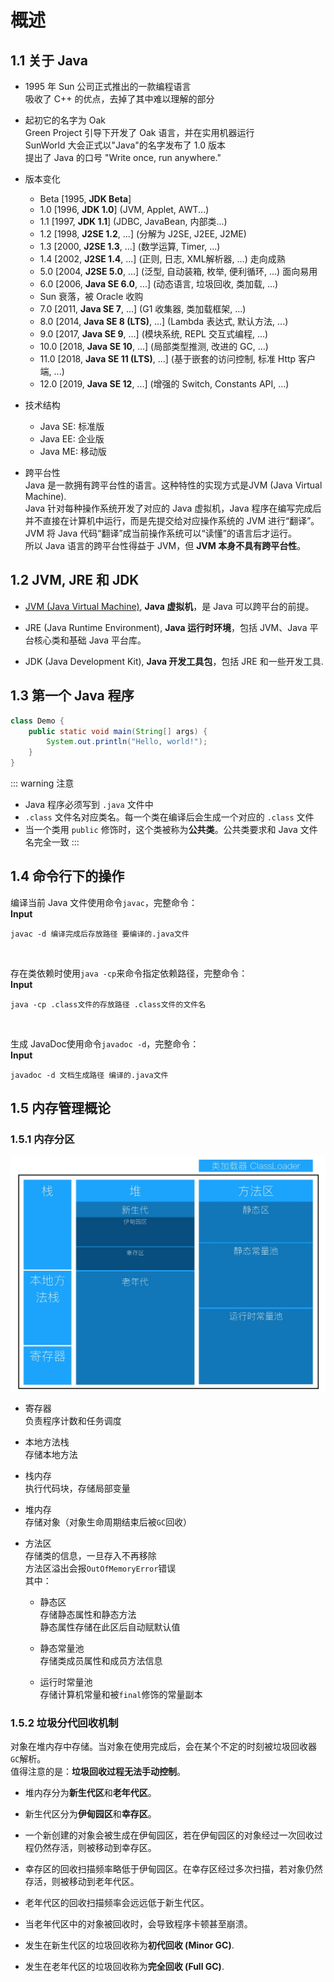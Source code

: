 # 概述
## 1.1 关于 Java
+ 1995 年 Sun 公司正式推出的一款编程语言  
吸收了 C++ 的优点，去掉了其中难以理解的部分

+ 起初它的名字为 Oak  
Green Project 引导下开发了 Oak 语言，并在实用机器运行  
SunWorld 大会正式以"Java"的名字发布了 1.0 版本  
提出了 Java 的口号 "Write once, run anywhere."

+ 版本变化
   + Beta [1995, **JDK Beta**]
   + 1.0 [1996, **JDK 1.0**] (JVM, Applet, AWT...)
   + 1.1 [1997, **JDK 1.1**] (JDBC, JavaBean, 内部类...)
   + 1.2 [1998, **J2SE 1.2**, ...] (分解为 J2SE, J2EE, J2ME)
   + 1.3 [2000, **J2SE 1.3**, ...] (数学运算, Timer, ...)
   + 1.4 [2002, **J2SE 1.4**, ...] (正则, 日志, XML解析器, ...) 走向成熟
   + 5.0 [2004, **J2SE 5.0**, ...] (泛型, 自动装箱, 枚举, 便利循环, ...) 面向易用
   + 6.0 [2006, **Java SE 6.0**, ...] (动态语言, 垃圾回收, 类加载, ...)
   + Sun 衰落，被 Oracle 收购
   + 7.0 [2011, **Java SE 7**, ...] (G1 收集器, 类加载框架, ...)
   + 8.0 [2014, **Java SE 8 (LTS)**, ...] (Lambda 表达式, 默认方法, ...)
   + 9.0 [2017, **Java SE 9**, ...] (模块系统, REPL 交互式编程, ...)
   + 10.0 [2018, **Java SE 10**, ...] (局部类型推测, 改进的 GC, ...)
   + 11.0 [2018, **Java SE 11 (LTS)**, ...] (基于嵌套的访问控制, 标准 Http 客户端, ...)
   + 12.0 [2019, **Java SE 12**, ...] (增强的 Switch, Constants API, ...)

+ 技术结构
   + Java SE: 标准版
   + Java EE: 企业版
   + Java ME: 移动版

+ 跨平台性  
Java 是一款拥有跨平台性的语言。这种特性的实现方式是<span id="JVM"></span>JVM (Java Virtual Machine).  
Java 针对每种操作系统开发了对应的 Java 虚拟机，Java 程序在编写完成后并不直接在计算机中运行，而是先提交给对应操作系统的 JVM 进行“翻译”。JVM 将 Java 代码“翻译”成当前操作系统可以“读懂”的语言后才运行。  
所以 Java 语言的跨平台性得益于 JVM，但 **JVM 本身不具有跨平台性**。

## 1.2 JVM, JRE 和 JDK
+ [JVM (Java Virtual Machine)](#JVM), **Java 虚拟机**，是 Java 可以跨平台的前提。

+ JRE (Java Runtime Environment), **Java 运行时环境**，包括 JVM、Java 平台核心类和基础 Java 平台库。

+ JDK (Java Development Kit), **Java 开发工具包**，包括 JRE 和一些开发工具.

## 1.3 第一个 Java 程序
``` java
class Demo {
    public static void main(String[] args) {
        System.out.println("Hello, world!");
    }
}
```

::: warning 注意
+ Java 程序必须写到 `.java` 文件中
+ `.class` 文件名对应类名。每一个类在编译后会生成一个对应的 `.class` 文件
+ 当一个类用 `public` 修饰时，这个类被称为**公共类**。公共类要求和 Java 文件名完全一致
:::

## 1.4 命令行下的操作
编译当前 Java 文件使用命令`javac`，完整命令：  
**Input**
```
javac -d 编译完成后存放路径 要编译的.java文件
```
<br>

存在类依赖时使用`java -cp`来命令指定依赖路径，完整命令：  
**Input**
```
java -cp .class文件的存放路径 .class文件的文件名
```
<br>

生成 JavaDoc使用命令`javadoc -d`，完整命令：  
**Input**
```
javadoc -d 文档生成路径 编译的.java文件
```

## 1.5 内存管理概论
### 1.5.1 内存分区
![内存分区](/img/内存管理.jpg)

+ 寄存器  
  负责程序计数和任务调度

+ 本地方法栈  
  存储本地方法

+ 栈内存  
  执行代码块，存储局部变量

+ 堆内存  
  存储对象（对象生命周期结束后被`GC`回收）

+ 方法区  
  存储类的信息，一旦存入不再移除  
  方法区溢出会报`OutOfMemoryError`错误  
  其中：  
  + 静态区  
    存储静态属性和静态方法  
    静态属性存储在此区后自动赋默认值

  + 静态常量池  
    存储类成员属性和成员方法信息  

  + 运行时常量池  
    存储计算机常量和被`final`修饰的常量副本

### 1.5.2 垃圾分代回收机制
对象在堆内存中存储。当对象在使用完成后，会在某个不定的时刻被垃圾回收器`GC`解析。  
值得注意的是：**垃圾回收过程无法手动控制**。  
+ 堆内存分为**新生代区**和**老年代区**。  

+ 新生代区分为**伊甸园区**和**幸存区**。  

+ 一个新创建的对象会被生成在伊甸园区，若在伊甸园区的对象经过一次回收过程仍然存活，则被移动到幸存区。  

+ 幸存区的回收扫描频率略低于伊甸园区。在幸存区经过多次扫描，若对象仍然存活，则被移动到老年代区。

+ 老年代区的回收扫描频率会远远低于新生代区。

+ 当老年代区中的对象被回收时，会导致程序卡顿甚至崩溃。

+ 发生在新生代区的垃圾回收称为**初代回收 (Minor GC)**.

+ 发生在老年代区的垃圾回收称为**完全回收 (Full GC)**.